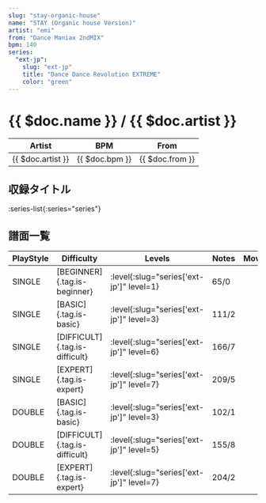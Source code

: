 ```yaml
---
slug: "stay-organic-house"
name: "STAY (Organic house Version)"
artist: "emi"
from: "Dance Maniax 2ndMIX"
bpm: 140
series:
  "ext-jp":
    slug: "ext-jp"
    title: "Dance Dance Revolution EXTREME"
    color: "green"
---
```


# {{ $doc.name }} / {{ $doc.artist }}

|Artist|BPM|From|
|------|---|----|
|{{ $doc.artist }}|{{ $doc.bpm }}|{{ $doc.from }}|

## 収録タイトル

:series-list{:series="series"}

## 譜面一覧

|PlayStyle|Difficulty|Levels|Notes|Movie|
|---------|----------|------|-----|-----|
|SINGLE|[BEGINNER]{.tag.is-beginner}|:level{:slug="series['ext-jp']" level=1}|65/0||
|SINGLE|[BASIC]{.tag.is-basic}|:level{:slug="series['ext-jp']" level=3}|111/2||
|SINGLE|[DIFFICULT]{.tag.is-difficult}|:level{:slug="series['ext-jp']" level=6}|166/7||
|SINGLE|[EXPERT]{.tag.is-expert}|:level{:slug="series['ext-jp']" level=7}|209/5||
|DOUBLE|[BASIC]{.tag.is-basic}|:level{:slug="series['ext-jp']" level=3}|102/1||
|DOUBLE|[DIFFICULT]{.tag.is-difficult}|:level{:slug="series['ext-jp']" level=5}|155/8||
|DOUBLE|[EXPERT]{.tag.is-expert}|:level{:slug="series['ext-jp']" level=7}|204/2||
